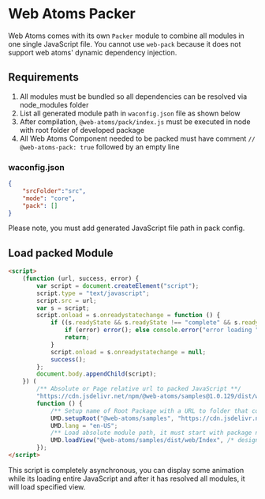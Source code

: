 # Web Atoms Packer

Web Atoms comes with its own `Packer` module to combine all modules in one single JavaScript file. You cannot use `web-pack` because it does not support web atoms' dynamic dependency injection.

## Requirements

1. All modules must be bundled so all dependencies can be resolved via node_modules folder
2. List all generated module path in `waconfig.json` file as shown below
3. After compilation, `@web-atoms/pack/index.js` must be executed in node with root folder of developed package
5. All Web Atoms Component needed to be packed must have comment `// @web-atoms-pack: true` followed by an empty line

### waconfig.json

```json
{
    "srcFolder":"src",
    "mode": "core",
    "pack": []
}
```

Please note, you must add generated JavaScript file path in pack config.

## Load packed Module

```html
<script>
    (function (url, success, error) {
        var script = document.createElement("script");
        script.type = "text/javascript";
        script.src = url;
        var s = script;
        script.onload = s.onreadystatechange = function () {
            if ((s.readyState && s.readyState !== "complete" && s.readyState !== "loaded")) {
                if (error) error(); else console.error("error loading " + url);
                return;
            }
            script.onload = s.onreadystatechange = null;
            success();
        };
        document.body.appendChild(script);
    }) (
        /** Absolute or Page relative url to packed JavaScript **/
        "https://cdn.jsdelivr.net/npm/@web-atoms/samples@1.0.129/dist/web/Index.pack.min.js",
        function () {
            /** Setup name of Root Package with a URL to folder that contains node_modules **/
            UMD.setupRoot("@web-atoms/samples", "https://cdn.jsdelivr.net/npm/@web-atoms/samples@1.0.129");
            UMD.lang = "en-US";
            /** Load absolute module path, it must start with package name **/
            UMD.loadView("@web-atoms/samples/dist/web/Index", /* designMode */ 0);
        });
</script>
```

This script is completely asynchronous, you can display some animation while its loading entire JavaScript and after it has resolved all modules, it will load specified view.
